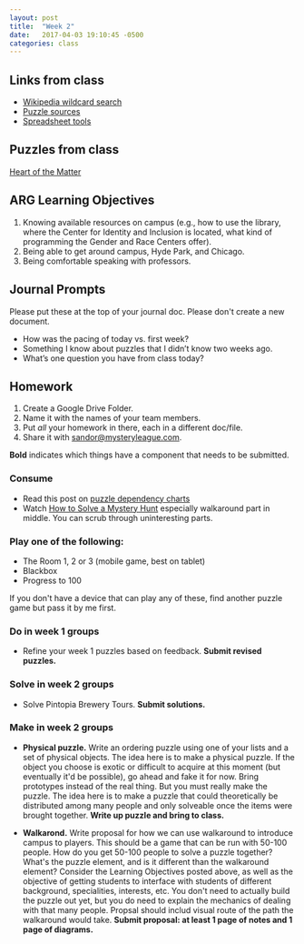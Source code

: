 ```yaml
---
layout: post
title:  "Week 2"
date:   2017-04-03 19:10:45 -0500
categories: class
---
```


## Links from class

* [Wikipedia wildcard search](http://www.crosswordnexus.com/wiki/)
* [Puzzle sources](https://airtable.com/shrWoeVkouLQEgzfP/tblRxjGRjO0rXIJGA)
* [Spreadsheet tools](https://docs.google.com/spreadsheets/d/18xebkzSj5kLoaTWOp2X6CCkN64N1xSX3wP3lXcnmy9k/edit?usp=sharing)

## Puzzles from class

[Heart of the Matter](http://www.shinteki.com/potm/PotM2016.03.448102858.pdf)

## ARG Learning Objectives

1. Knowing available resources on campus (e.g., how to use the library, where the Center for Identity and Inclusion is located, what kind of programming the Gender and Race Centers offer).
2. Being able to get around campus, Hyde Park, and Chicago.
3. Being comfortable speaking with professors.

## Journal Prompts

Please put these at the top of your journal doc. Please don't create a new document.

* How was the pacing of today vs. first week?
* Something I know about puzzles that I didn’t know two weeks ago.
* What’s one question you have from class today?

## Homework

1. Create a Google Drive Folder.
2. Name it with the names of your team members.
3. Put _all_ your homework in there, each in a different doc/file.
4. Share it with sandor@mysteryleague.com.

 **Bold** indicates which things have a component that needs to be submitted.

### Consume

* Read this post on [puzzle dependency charts](http://grumpygamer.com/puzzle_dependency_charts)
* Watch [How to Solve a Mystery Hunt](https://www.youtube.com/watch?v=z9OHLnIEegI) especially walkaround part in middle. You can scrub through uninteresting parts.

### Play one of the following:

* The Room 1, 2 or 3 (mobile game, best on tablet)
* Blackbox
* Progress to 100

If you don't have a device that can play any of these, find another puzzle game but pass it by me first.

### Do in week 1 groups

* Refine your week 1 puzzles based on feedback. **Submit revised puzzles.**

### Solve in week 2 groups

* Solve Pintopia Brewery Tours. **Submit solutions.**

### Make in week 2 groups

* **Physical puzzle.** Write an ordering puzzle using one of your lists and a set of physical objects. The idea here is to make a physical puzzle. If the object you choose is exotic or difficult to acquire at this moment (but eventually it'd be possible), go ahead and fake it for now. Bring prototypes instead of the real thing. But you must really make the puzzle. The idea here is to make a puzzle that could theoretically be distributed among many people and only solveable once the items were brought together. **Write up puzzle and bring to class.**

* **Walkarond.** Write proposal for how we can use walkaround to introduce campus to players. This should be a game that can be run with 50-100 people. How do you get 50-100 people to solve a puzzle together? What's the puzzle element, and is it different than the walkaround element? Consider the Learning Objectives posted above, as well as the objective of getting students to interface with students of different background, specialities, interests, etc. You don't need to actually build the puzzle out yet, but you do need to explain the mechanics of dealing with that many people. Propsal should includ visual route of the path the walkaround would take. **Submit proposal: at least 1 page of notes and 1 page of diagrams.**
